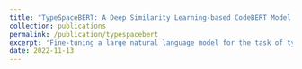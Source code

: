 ```yaml
---
title: "TypeSpaceBERT: A Deep Similarity Learning-based CodeBERT Model for Type Inference"
collection: publications
permalink: /publication/typespacebert
excerpt: 'Fine-tuning a large natural language model for the task of type inference in TypeScript, centered on similarity heuristics in Euclidean spaces. [Paper](http://gcalin.github.io/files/project1.pdf)'
date: 2022-11-13
---
```

